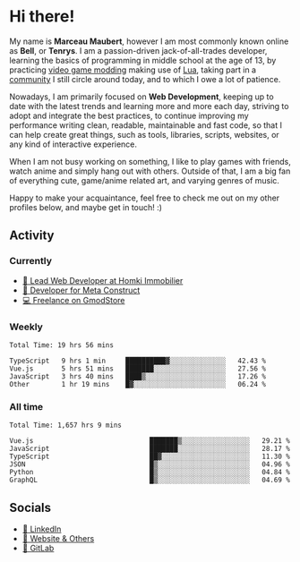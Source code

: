 # Hi there!

My name is **Marceau Maubert**, however I am most commonly known online as **Bell**, or **Tenrys**. I am a passion-driven jack-of-all-trades developer, learning the basics of programming in middle school at the age of 13, by practicing [video game modding](https://garrysmod.com) making use of [Lua](https://lua.org), taking part in a [community](https://metastruct.net) I still circle around today, and to which I owe a lot of patience.

Nowadays, I am primarily focused on **Web Development**, keeping up to date with the latest trends and learning more and more each day, striving to adopt  and integrate the best practices, to continue improving my performance writing clean, readable, maintainable and fast code, so that I can help create great things, such as tools, libraries, scripts, websites, or any kind of interactive experience.

When I am not busy working on something, I like to play games with friends, watch anime and simply hang out with others. Outside of that, I am a big fan of everything cute, game/anime related art, and varying genres of music.

Happy to make your acquaintance, feel free to check me out on my other profiles below, and maybe get in touch! :)

## Activity

### Currently

- [🏢 Lead Web Developer at Homki Immobilier](https://homki-immobilier.com)
- [🎈 Developer for Meta Construct](https://metastruct.net)
- [💻 Freelance on GmodStore](https://www.gmodstore.com/users/Tenrys)

### Weekly
<!--START_SECTION:wakaWeekly-->

```text
Total Time: 19 hrs 56 mins

TypeScript   9 hrs 1 min     ██████████▓░░░░░░░░░░░░░░   42.43 %
Vue.js       5 hrs 51 mins   ███████░░░░░░░░░░░░░░░░░░   27.56 %
JavaScript   3 hrs 40 mins   ████▒░░░░░░░░░░░░░░░░░░░░   17.26 %
Other        1 hr 19 mins    █▓░░░░░░░░░░░░░░░░░░░░░░░   06.24 %
```

<!--END_SECTION:wakaWeekly-->

### All time
<!--START_SECTION:wakaTotal-->

```text
Total Time: 1,657 hrs 9 mins

Vue.js                             ███████▒░░░░░░░░░░░░░░░░░   29.21 %
JavaScript                         ███████░░░░░░░░░░░░░░░░░░   28.17 %
TypeScript                         ██▓░░░░░░░░░░░░░░░░░░░░░░   11.30 %
JSON                               █▒░░░░░░░░░░░░░░░░░░░░░░░   04.96 %
Python                             █▒░░░░░░░░░░░░░░░░░░░░░░░   04.84 %
GraphQL                            █▒░░░░░░░░░░░░░░░░░░░░░░░   04.69 %
```

<!--END_SECTION:wakaTotal-->

## Socials

- [👔 LinkedIn](https://www.linkedin.com/in/marceau-maubert)
- [🔗 Website & Others](https://bell.moe)
- [🦊 GitLab](https://gitlab.com/Tenrys)
